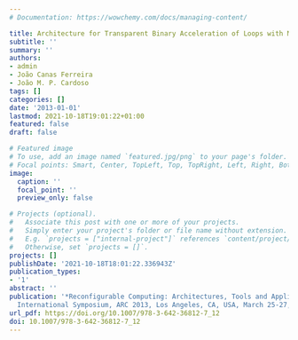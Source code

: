 ```yaml
---
# Documentation: https://wowchemy.com/docs/managing-content/

title: Architecture for Transparent Binary Acceleration of Loops with Memory Accesses
subtitle: ''
summary: ''
authors:
- admin
- João Canas Ferreira
- João M. P. Cardoso
tags: []
categories: []
date: '2013-01-01'
lastmod: 2021-10-18T19:01:22+01:00
featured: false
draft: false

# Featured image
# To use, add an image named `featured.jpg/png` to your page's folder.
# Focal points: Smart, Center, TopLeft, Top, TopRight, Left, Right, BottomLeft, Bottom, BottomRight.
image:
  caption: ''
  focal_point: ''
  preview_only: false

# Projects (optional).
#   Associate this post with one or more of your projects.
#   Simply enter your project's folder or file name without extension.
#   E.g. `projects = ["internal-project"]` references `content/project/deep-learning/index.md`.
#   Otherwise, set `projects = []`.
projects: []
publishDate: '2021-10-18T18:01:22.336943Z'
publication_types:
- '1'
abstract: ''
publication: '*Reconfigurable Computing: Architectures, Tools and Applications - 9th
  International Symposium, ARC 2013, Los Angeles, CA, USA, March 25-27, 2013. Proceedings*'
url_pdf: https://doi.org/10.1007/978-3-642-36812-7_12
doi: 10.1007/978-3-642-36812-7_12
---
```

